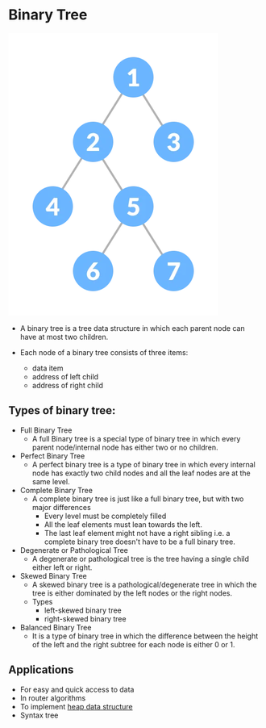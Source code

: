 # Binary Tree

![](image.png)

* A binary tree is a tree data structure in which each parent node can have at most two children.
* Each node of a binary tree consists of three items:

  * data item
  * address of left child
  * address of right child

## Types of binary tree:

* Full Binary Tree
  * A full Binary tree is a special type of binary tree in which every parent node/internal node has either two or no children.
* Perfect Binary Tree
  * A perfect binary tree is a type of binary tree in which every internal node has exactly two child nodes and all the leaf nodes are at the same level.
* Complete Binary Tree
  * A complete binary tree is just like a full binary tree, but with two major differences
    * Every level must be completely filled
    * All the leaf elements must lean towards the left.
    * The last leaf element might not have a right sibling i.e. a complete binary tree doesn't have to be a full binary tree.
* Degenerate or Pathological Tree
  * A degenerate or pathological tree is the tree having a single child either left or right.
* Skewed Binary Tree
  * A skewed binary tree is a pathological/degenerate tree in which the tree is either dominated by the left nodes or the right nodes.
  * Types
    * left-skewed binary tree
    * right-skewed binary tree
* Balanced Binary Tree
  * It is a type of binary tree in which the difference between the height of the left and the right subtree for each node is either 0 or 1.

## Applications

* For easy and quick access to data
* In router algorithms
* To implement [heap data structure](https://www.programiz.com/dsa/heap-data-structure)
* Syntax tree
